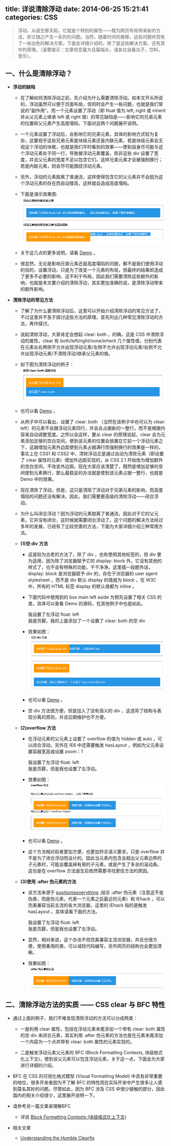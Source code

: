 title: 详说清除浮动
date: 2014-06-25 15:21:41
categories: CSS
---
> 浮动，从诞生那天起，它就是个特别的属性——既为网页布局带来新的方法，却又随之产生一系列的问题。当然，随着时间的推移，这些问题终究有了一些出色的解决方案，下面会详细介绍的，除了是这些解决方案，还有其中的原理。（温謦提示：文章信息量大且篇幅长，请各位自备瓜子，饮料，音乐）。

## 一、什么是清除浮动？
  * __浮动的缺陷__

    - 在了解如何清除浮动之前，先介绍为什么需要清除浮动。如本文开头所说的，浮动虽然可以便于页面布局，但同时会产生一些问题，也就是我们常说的“副作用”。而一个元素设置了浮动（即 float 值为 left, right 或 inherit 并从父元素上继承 left 或 right 值）的常见缺陷是——影响它的兄弟元素的位置和父元素产生高度塌陷，下面对这两个问题展开说明。

    - 一个元素设置了浮动后，会影响它的兄弟元素，具体的影响方式较为复杂，这要视乎这些兄弟元素是块级元素还是内联元素，若是块级元素会无视这个浮动的块框，也就是我们平时看到的效果——使到自身尽可能与这个浮动元素处于同一行，导致被浮动元素覆盖，除非这些 div 设置了宽度，并且父元素的宽度不足以包含它们，这样兄弟元素才会被强制换行；若是内联元素，则会尽可能围绕浮动元素。

    - 另外，浮动的元素脱离了普通流，这样使得包含它的父元素并不会因为这个浮动元素的存在而自动撑高，这样就会造成高度塌陷。

    - 下面是演示效果图:
      ![](/imgs/css_clearfloat_1.png)

    - 关于这几点的更多说明，请看 [Demo](/demo/clearfix.html) 。

    - 很显然，无论是影响兄弟元素还是高度塌陷的问题，都不是我们使用浮动的目的，设置浮动，只是为了改变一个元素的布局，但最终的结果却造成了更多不必要的影响，这不利于布局，因此我们需要清除这些额外的影响，也就是本文要介绍的清除浮动，其实更加准确的说，是清除浮动带来的额外影响。

  * __清除浮动的常见方法__

    - 了解了为什么要清除浮动后，这里可以开始介绍清除浮动的常见方法了，不过这里并不急于探讨这些方法的原理，首先列出几种常见清除浮动的方法，再作探讨。

    - 说起清除浮动，大家肯定会想起 clear: both ，的确，这是 CSS 中清除浮动的属性，clear 有 both/left/right/none/inherit 几个属性值，分别代表在元素左右两侧不允许出现浮动元素/左侧不允许出现浮动元素/右侧不允许出现浮动元素/不清除浮动/继承父元素的值。

    - 如下图为清除浮动的例子：
      ![](/imgs/css_clearfloat_2.png)

    - 也可以看 [Demo](/demo/clearfix.html) 。

    - 从例子中可以看出，设置了 clear: both （当然在该例子中也可以为 clear: left）的元素不会跟浮动元素同行，并且会占据新的一整行，而不是根据内容来自动调整宽度。之所以会这样，要从 clear 的原理说起，clear 会为元素添加足够的空白空间，使到该元素的位置会放置在它前一个浮动元素之下，这跟增加元素外边距使到元素占据满行而强制换行的效果是一样的，事实上在 CSS1 和 CSS2 中，清除浮动正是通过自动为清除元素（即设置了 clear 属性的元素）增加外边距实现的，从 CSS 2.1 开始改为增加额外的空白空间，不改变外边距。现在大家应该清楚了，既然是增加足够的空间使到元素换行，那么最稳妥的办法就是使到该元素占据一整行，也就是 Demo 中的效果。
    - 现在清除了浮动，但是，这只是清除了浮动对于兄弟元素的影响，而高度塌陷的问题还没有解决，因此，我们需要更高级的清除浮动——闭合浮动。

    - 为什么叫闭合浮动？因为浮动的元素脱离了普通流，因此对于它的父元素，它并没有闭合，这时候就需要闭合浮动了。这个问题的解决方法经过多年的发展，已经有了比较完善的方法，下面为大家详细介绍三种常用方法。

    - __(1)空 div 方法__

      - 这是较为古老的方法了，除了 div ，也有使用其他标签的，但 div 更为适用，因为除了浏览器赋予它的 display: block 外，它没有其他的样式了，也不会有特殊的功能，干干净净。这里插一段题外话，display: block 是浏览器赋予 div 的，存在于浏览器的 user agent stylesheet ，而不是 div 默认 display 的值就为 block ，在 W3C 中，所有的 HTML 标签 display 的默认值都为 inline 。

      - 下面代码中使用到的 box main left aside 为预先设置了相关 CSS 的类，具体可以查看 Demo 的源码，在其他例子中也是如此。
            <div class="box">
              <div class="main left">我设置了左浮动 float: left</div>
              <div style="clear: both;"></div>
              <div class="aside">我是页脚，我的上面添加了一个设置了 clear: both 的空 div</div>
            </div>

      - 效果如图：
        ![](/imgs/css_clearfloat3.png)

      - 也可以看 [Demo](/demo/clearfix.html) 。
      - 空 div 方法很方便，但是加入了没有涵义的 div ，这违背了结构与表现分离的原则，并且后期维护也不方便。

    - __(2)overflow 方法__

      - 在浮动元素的父元素上设置了 overflow 的值为 hidden 或 auto ，可以闭合浮动。另外在 IE6 中还需要触发 hasLayout ，例如为父元素设置容器宽高或设置 zoom：1
            <div class="box" style="overflow: hidden; *zoom: 1;">
                <div class="main left">我设置了左浮动 float: left</div>
                <div class="aside left">我是页脚，但是我也设置了左浮动。</div>
            </div>

      - 效果如图：
        ![](/imgs/css_clearfloat_4.png)

      - 也可以看 [Demo](/demo/clearfix.html) 。

      - 这个方法相对前者更加方便，也更加符合语义要求，只是 overflow 并不是为了闭合浮动而设计的，因此当元素内包含会超出父元素边界的子元素时，可能会覆盖掉有用的子元素，或是产生了多余的滚动条。这也是在 overflow 方法诞生后依然需要寻找更佳方法的原因。

    - __(3)使用 :after 伪元素的方法__

      - 该方法来源于 [positioniseverything](http://www.positioniseverything.net/easyclearing.html) ,结合 :after 伪元素（注意这不是伪类，而是伪元素，代表一个元素之后最近的元素）和 IEhack ，可以完美兼容当前主流的各大浏览器，这里的 IEhack 指的是触发 hasLayout ，具体请看下面的方法。
            <style>
                .clearfix {/* 触发 hasLayout */ zoom: 1; }
                .clearfix:after {content: &quot;.&quot;; display: block; height: 0; clear: both; visibility: hidden; }
            </style>
            <div class="box clearfix">
                <div class="main left">我设置了左浮动 float: left</div>
                <div class="aside left">我是页脚，但是我也设置了左浮动。</div>
            </div>
      - 显然，相对来说，这个办法不但完美兼容主流浏览器，并且也很方便，使用重用的类，可以减轻代码编写，另外网页的结构也会更加清晰。

      - 效果如图：
        ![](/imgs/css_clearfloat_5.png)

## 二、清除浮动方法的实质 —— CSS clear 与 BFC 特性

* 通过上面的例子，我们不难发现清除浮动的方法可以分成两类：

  - 一是利用 clear 属性，包括在浮动元素末尾添加一个带有 clear: both 属性的空 div 来闭合元素，其实利用 :after 伪元素的方法也是在元素末尾添加一个内容为一个点并带有 clear: both 属性的元素实现的。

  - 二是触发浮动元素父元素的 BFC (Block Formatting Contexts, 块级格式化上下文)，使到该父元素可以包含浮动元素，关于这一点，下面会为大家进行详细的介绍。

* BFC 在 CSS 的可视化格式模型 (Visual Formatting Model) 中具有非常重要的地位，很多开发者因为不了解 BFC 的特性而在实际开发中产生很多让人感到莫名其妙的问题。尽管如此，因为 BFC 涉及 CSS 中很少接触的部分，因此国内的相关介绍很少，这里展开说明一下。

* 请参考另一篇文章来理解BFC
  - 详说 [Block Formatting Contexts (块级格式化上下文)](/2014/06/27/css-block-formating-contexts/)

* 相关文章
  - [Understanding the Humble Clearfix](http://fuseinteractive.ca/blog/understanding-humble-clearfix#.VYuT6dyqqko)